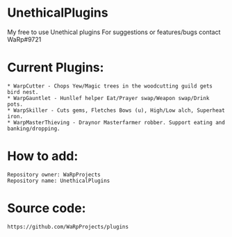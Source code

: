 # UnethicalPlugins
My free to use Unethical plugins
For suggestions or features/bugs contact WaRp#9721

# Current Plugins:
	* WarpCutter - Chops Yew/Magic trees in the woodcutting guild gets bird nest.
	* WarpGauntlet - Hunllef helper Eat/Prayer swap/Weapon swap/Drink pots.
	* WarpSkiller - Cuts gems, Fletches Bows (u), High/Low alch, Superheat iron.
	* WarpMasterThieving - Draynor Masterfarmer robber. Support eating and banking/dropping.
# How to add:
	Repository owner: WaRpProjects 	
	Repository name: UnethicalPlugins

# Source code:
	https://github.com/WaRpProjects/plugins


